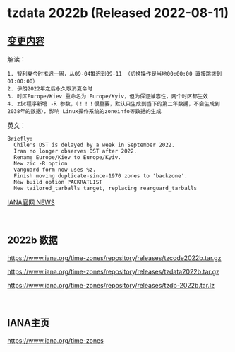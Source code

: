 

# tzdata 2022b (Released 2022-08-11)

## [变更内容](https://mm.icann.org/pipermail/tz-announce/2022-August/000071.html)

解读：
```
1. 智利夏令时推迟一周，从09-04推迟到09-11 （切换操作是当地00:00:00 直接跳拨到 01:00:00）
2. 伊朗2022年之后永久取消夏令时
3. 时区Europe/Kiev 重命名为 Europe/Kyiv，但为保证兼容性，两个时区都生效
4. zic程序新增 -R 参数，（！！！很重要，默认只生成到当下的第二年数据，不会生成到2038年的数据），影响 Linux操作系统的zoneinfo等数据的生成
```


英文：
```
Briefly:
  Chile's DST is delayed by a week in September 2022.
  Iran no longer observes DST after 2022.
  Rename Europe/Kiev to Europe/Kyiv.
  New zic -R option
  Vanguard form now uses %z.
  Finish moving duplicate-since-1970 zones to 'backzone'.
  New build option PACKRATLIST
  New tailored_tarballs target, replacing rearguard_tarballs
```

[IANA官网 NEWS](https://mm.icann.org/pipermail/tz-announce/2022-August/000071.html)



<br/>

## 2022b 数据

https://www.iana.org/time-zones/repository/releases/tzcode2022b.tar.gz

https://www.iana.org/time-zones/repository/releases/tzdata2022b.tar.gz

https://www.iana.org/time-zones/repository/releases/tzdb-2022b.tar.lz


<br/>

## IANA主页

https://www.iana.org/time-zones


